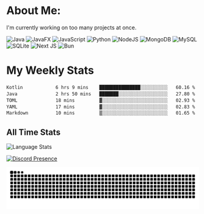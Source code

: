 # About Me:
I'm currently working on too many projects at once. <br>

![Java](https://img.shields.io/badge/java-%23ED8B00.svg?style=for-the-badge&logo=java&logoColor=white) 
![JavaFX](https://img.shields.io/badge/javafx-%23FF0000.svg?style=for-the-badge&logo=javafx&logoColor=white)
![JavaScript](https://img.shields.io/badge/javascript-%23323330.svg?style=for-the-badge&logo=javascript&logoColor=%23F7DF1E) ![Python](https://img.shields.io/badge/python-3670A0?style=for-the-badge&logo=python&logoColor=ffdd54) ![NodeJS](https://img.shields.io/badge/node.js-6DA55F?style=for-the-badge&logo=node.js&logoColor=white) ![MongoDB](https://img.shields.io/badge/MongoDB-%234ea94b.svg?style=for-the-badge&logo=mongodb&logoColor=white) ![MySQL](https://img.shields.io/badge/mysql-4479A1.svg?style=for-the-badge&logo=mysql&logoColor=white) ![SQLite](https://img.shields.io/badge/sqlite-%2307405e.svg?style=for-the-badge&logo=sqlite&logoColor=white) ![Next JS](https://img.shields.io/badge/Next-black?style=for-the-badge&logo=next.js&logoColor=white)
![Bun](https://img.shields.io/badge/Bun-%23000000.svg?style=for-the-badge&logo=bun&logoColor=white)
# My Weekly Stats
<!--START_SECTION:waka-->

```txt
Kotlin            6 hrs 9 mins    ███████████████░░░░░░░░░░   60.16 %
Java              2 hrs 50 mins   ███████░░░░░░░░░░░░░░░░░░   27.80 %
TOML              18 mins         ▓░░░░░░░░░░░░░░░░░░░░░░░░   02.93 %
YAML              17 mins         ▓░░░░░░░░░░░░░░░░░░░░░░░░   02.83 %
Markdown          10 mins         ▒░░░░░░░░░░░░░░░░░░░░░░░░   01.65 %
```

<!--END_SECTION:waka-->

## All Time Stats
![Language Stats](https://github-readme-stats.vercel.app/api/wakatime?username=Skullians&layout=compact)

[![Discord Presence](https://lanyard.cnrad.dev/api/740153472086835221)](https://discord.com/users/740153472086835221)

<div align="center">
  <img src="https://raw.githubusercontent.com/Skullians/Skullians/output/github-contribution-grid-snake-dark.svg" alt="Snake animation" />
</div>
